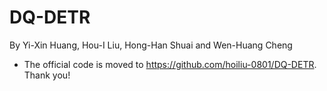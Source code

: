 # DQ-DETR
By Yi-Xin Huang, Hou-I Liu, Hong-Han Shuai and Wen-Huang Cheng

* The official code is moved to https://github.com/hoiliu-0801/DQ-DETR. Thank you!
